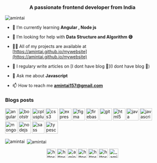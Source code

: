 <h3 align="center">A passionate frontend developer from India</h3>

<p align="left"> <img src="https://komarev.com/ghpvc/?username=amintai" alt="amintai" /> </p>

- 🌱 I’m currently learning **Angular , Node js**

- 🤝 I’m looking for help with **Data Structure and Algorithm 😅**

- 👨‍💻 All of my projects are available at [https://amintai.github.io/mywebsite](https://amintai.github.io/mywebsite)

- 📝 I regulary write articles on [I dont have blog 💁](I dont have blog 💁)

- 💬 Ask me about **Javascript**

- 📫 How to reach me **amintai157@gmail.com**

### Blogs posts
<!-- BLOG-POST-LIST:START -->
<!-- BLOG-POST-LIST:END -->

<p align="left"><img src="https://devicons.github.io/devicon/devicon.git/icons/angularjs/angularjs-original.svg" alt="angularjs" width="40" height="40"/> <img src="https://devicons.github.io/devicon/devicon.git/icons/bootstrap/bootstrap-plain.svg" alt="bootstrap" width="40" height="40"/> <img src="https://devicons.github.io/devicon/devicon.git/icons/cplusplus/cplusplus-original.svg" alt="cplusplus" width="40" height="40"/> <img src="https://devicons.github.io/devicon/devicon.git/icons/css3/css3-original-wordmark.svg" alt="css3" width="40" height="40"/> <img src="https://devicons.github.io/devicon/devicon.git/icons/express/express-original-wordmark.svg" alt="express" width="40" height="40"/> <img src="https://www.vectorlogo.zone/logos/figma/figma-icon.svg" alt="figma" width="40" height="40"/> <img src="https://www.vectorlogo.zone/logos/firebase/firebase-icon.svg" alt="firebase" width="40" height="40"/> <img src="https://www.vectorlogo.zone/logos/git-scm/git-scm-icon.svg" alt="git" width="40" height="40"/> <img src="https://devicons.github.io/devicon/devicon.git/icons/html5/html5-original-wordmark.svg" alt="html5" width="40" height="40"/> <img src="https://devicons.github.io/devicon/devicon.git/icons/java/java-original-wordmark.svg" alt="java" width="40" height="40"/> <img src="https://devicons.github.io/devicon/devicon.git/icons/javascript/javascript-original.svg" alt="javascript" width="40" height="40"/> <img src="https://devicons.github.io/devicon/devicon.git/icons/mongodb/mongodb-original-wordmark.svg" alt="mongodb" width="40" height="40"/> <img src="https://devicons.github.io/devicon/devicon.git/icons/nodejs/nodejs-original-wordmark.svg" alt="nodejs" width="40" height="40"/> <img src="https://devicons.github.io/devicon/devicon.git/icons/sass/sass-original.svg" alt="sass" width="40" height="40"/> <img src="https://devicons.github.io/devicon/devicon.git/icons/typescript/typescript-original.svg" alt="typescript" width="40" height="40"/></p><p><img align="left" src="https://github-readme-stats.vercel.app/api/top-langs/?username=amintai&layout=compact&hide=html" alt="amintai" /></p>

<p>&nbsp;<img align="center" src="https://github-readme-stats.vercel.app/api?username=amintai&show_icons=true" alt="amintai" /></p>

<p align="center">
<a href="https://codepen.io/https://codepen.io/amintai" target="blank"><img align="center" src="https://cdn.jsdelivr.net/npm/simple-icons@3.0.1/icons/codepen.svg" alt="https://codepen.io/amintai" height="30" width="30" /></a>
<a href="https://dev.to/https://dev.to/amintai" target="blank"><img align="center" src="https://cdn.jsdelivr.net/npm/simple-icons@3.0.1/icons/dev-dot-to.svg" alt="https://dev.to/amintai" height="30" width="30" /></a>
<a href="https://twitter.com/amintai2" target="blank"><img align="center" src="https://cdn.jsdelivr.net/npm/simple-icons@3.0.1/icons/twitter.svg" alt="amintai2" height="30" width="30" /></a>
<a href="https://linkedin.com/in/https://www.linkedin.com/in/amin-tai-8252871a2" target="blank"><img align="center" src="https://cdn.jsdelivr.net/npm/simple-icons@3.0.1/icons/linkedin.svg" alt="https://www.linkedin.com/in/amin-tai-8252871a2" height="30" width="30" /></a>
<a href="https://stackoverflow.com/users/https://stackoverflow.com/users/12918244/amin-tai?tab=profile" target="blank"><img align="center" src="https://cdn.jsdelivr.net/npm/simple-icons@3.0.1/icons/stackoverflow.svg" alt="https://stackoverflow.com/users/12918244/amin-tai?tab=profile" height="30" width="30" /></a>
<a href="https://codesandbox.com/https://codesandbox.io/u/amintai" target="blank"><img align="center" src="https://cdn.jsdelivr.net/npm/simple-icons@3.0.1/icons/codesandbox.svg" alt="https://codesandbox.io/u/amintai" height="30" width="30" /></a>
<a href="https://instagram.com/_amin__09_" target="blank"><img align="center" src="https://cdn.jsdelivr.net/npm/simple-icons@3.0.1/icons/instagram.svg" alt="_amin__09_" height="30" width="30" /></a>
</p>
